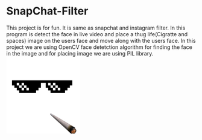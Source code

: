 # SnapChat-Filter
This project is for fun. It is same as snapchat and instagram filter. In this program is detect the face in live video and place a thug life(Cigratte and spaces) image on the users face and move along with the users face. In this project we are using OpenCV face detetction algorithm for finding the face in the image and for placing image we are using PIL library. 
<img src="mask.png">
